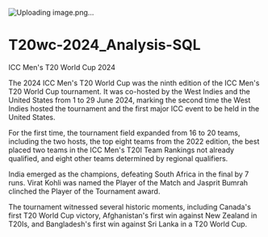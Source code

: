 
![Uploading image.png…]()
# T20wc-2024_Analysis-SQL

ICC Men's T20 World Cup 2024

The 2024 ICC Men's T20 World Cup was the ninth edition of the ICC Men's T20 World Cup tournament. It was co-hosted by the West Indies and the United States from 1 to 29 June 2024, marking the second time the West Indies hosted the tournament and the first major ICC event to be held in the United States.

For the first time, the tournament field expanded from 16 to 20 teams, including the two hosts, the top eight teams from the 2022 edition, the best placed two teams in the ICC Men's T20I Team Rankings not already qualified, and eight other teams determined by regional qualifiers.

India emerged as the champions, defeating South Africa in the final by 7 runs. Virat Kohli was named the Player of the Match and Jasprit Bumrah clinched the Player of the Tournament award.

The tournament witnessed several historic moments, including Canada's first T20 World Cup victory, Afghanistan's first win against New Zealand in T20Is, and Bangladesh's first win against Sri Lanka in a T20 World Cup.



